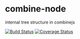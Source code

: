 # combine-node

internal tree structure in combinejs

[![Build Status](http://travis-ci.org/combinejs/node.svg?branch=master)](https://travis-ci.org/combinejs/node)
[![Coverage Status](http://coveralls.io/repos/github/combinejs/node/badge.svg?branch=master)](https://coveralls.io/github/combinejs/node?branch=master)
